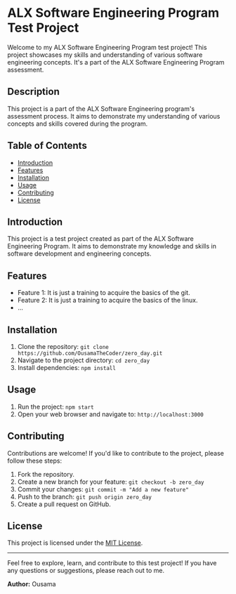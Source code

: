 # ALX Software Engineering Program Test Project

Welcome to my ALX Software Engineering Program test project! This project showcases my skills and understanding of various software engineering concepts. It's a part of the ALX Software Engineering Program assessment.

## Description

This project is a part of the ALX Software Engineering program's assessment process. It aims to demonstrate my understanding of various concepts and skills covered during the program.


## Table of Contents

- [Introduction](#introduction)
- [Features](#features)
- [Installation](#installation)
- [Usage](#usage)
- [Contributing](#contributing)
- [License](#license)

## Introduction

This project is a test project created as part of the ALX Software Engineering Program. It aims to demonstrate my knowledge and skills in software development and engineering concepts.

## Features

- Feature 1: It is just a training to acquire the basics of the git.
- Feature 2: It is just a training to acquire the basics of the linux.
- ...

## Installation

1. Clone the repository: `git clone https://github.com/OusamaTheCoder/zero_day.git`
2. Navigate to the project directory: `cd zero_day`
3. Install dependencies: `npm install`

## Usage

1. Run the project: `npm start`
2. Open your web browser and navigate to: `http://localhost:3000`

## Contributing

Contributions are welcome! If you'd like to contribute to the project, please follow these steps:

1. Fork the repository.
2. Create a new branch for your feature: `git checkout -b zero_day`
3. Commit your changes: `git commit -m "Add a new feature"`
4. Push to the branch: `git push origin zero_day`
5. Create a pull request on GitHub.

## License

This project is licensed under the [MIT License](LICENSE).

---

Feel free to explore, learn, and contribute to this test project! If you have any questions or suggestions, please reach out to me.

**Author:** Ousama


